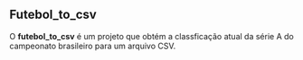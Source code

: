 ## Futebol_to_csv

O **futebol_to_csv** é um projeto que obtém a classficação atual da série A do 
campeonato brasileiro para um arquivo CSV.

